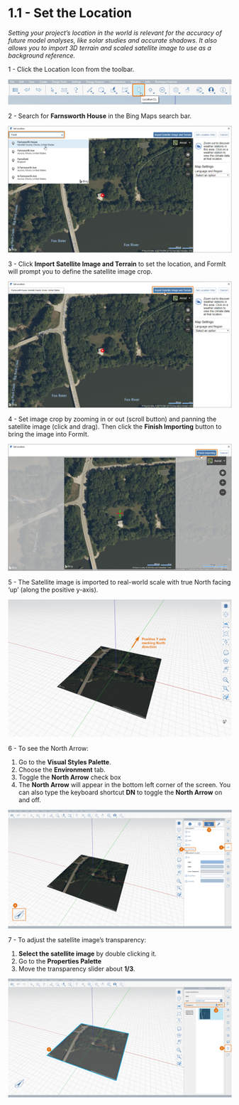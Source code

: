 # 1.1 - Set the Location

_Setting your project’s location in the world is relevant for the accuracy of future model analyses, like solar studies and accurate shadows. It also allows you to import 3D terrain and scaled satellite image to use as a background reference._

1 - Click the Location Icon from the toolbar.

![](../../.gitbook/assets/0%20%282%29.png)

2 - Search for **Farnsworth House** in the Bing Maps search bar.

![](../../.gitbook/assets/1%20%282%29.png)

3 - Click **Import Satellite Image and Terrain** to set the location, and FormIt will prompt you to define the satellite image crop.

![](../../.gitbook/assets/2%20%282%29.png)

4 - Set image crop by zooming in or out \(scroll button\) and panning the satellite image \(click and drag\). Then click the **Finish Importing** button to bring the image into FormIt.

![](../../.gitbook/assets/3%20%282%29.png)

5 - The Satellite image is imported to real-world scale with true North facing ‘up’ \(along the positive y-axis\).

![](../../.gitbook/assets/4%20%282%29.png)

6 - To see the North Arrow:

1. Go to the **Visual Styles Palette**.
2. Choose the **Environment** tab.
3. Toggle the **North Arrow** check box
4. The **North Arrow** will appear in the bottom left corner of the screen. You can also type the keyboard shortcut **DN** to toggle the **North Arrow** on and off.

![](../../.gitbook/assets/5%20%282%29.png)

7 - To adjust the satellite image’s transparency:

1. **Select the satellite image** by double clicking it.
2. Go to the **Properties Palette**
3. Move the transparency slider about **1/3**.

![](../../.gitbook/assets/6%20%282%29.png)

